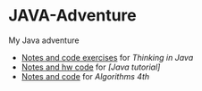 # JAVA-Adventure

My Java adventure

+ [Notes and code exercises](thinking/) for *Thinking in Java*
+ [Notes and hw code](tutorial/) for *[Java tutorial]*
+ [Notes and code](ds/) for *Algorithms 4th*
